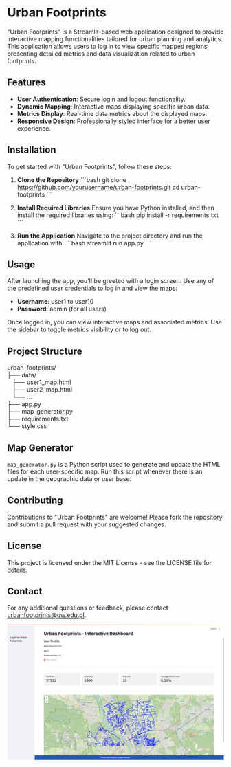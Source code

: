 
# Urban Footprints

"Urban Footprints" is a Streamlit-based web application designed to provide interactive mapping functionalities tailored for urban planning and analytics. This application allows users to log in to view specific mapped regions, presenting detailed metrics and data visualization related to urban footprints.

## Features

- **User Authentication**: Secure login and logout functionality.
- **Dynamic Mapping**: Interactive maps displaying specific urban data.
- **Metrics Display**: Real-time data metrics about the displayed maps.
- **Responsive Design**: Professionally styled interface for a better user experience.

## Installation

To get started with "Urban Footprints", follow these steps:

1. **Clone the Repository**
   \`\`\`bash
   git clone https://github.com/yourusername/urban-footprints.git
   cd urban-footprints
   \`\`\`

2. **Install Required Libraries**
   Ensure you have Python installed, and then install the required libraries using:
   \`\`\`bash
   pip install -r requirements.txt
   \`\`\`

3. **Run the Application**
   Navigate to the project directory and run the application with:
   \`\`\`bash
   streamlit run app.py
   \`\`\`

## Usage

After launching the app, you'll be greeted with a login screen. Use any of the predefined user credentials to log in and view the maps:

- **Username**: user1 to user10
- **Password**: admin (for all users)

Once logged in, you can view interactive maps and associated metrics. Use the sidebar to toggle metrics visibility or to log out.

## Project Structure

urban-footprints/ <br>
├── data/                    <br>
   &nbsp;&nbsp; ├── user1_map.html       <br>
   &nbsp;&nbsp; ├── user2_map.html       <br>
   &nbsp;&nbsp; └── ...                  <br>
├── app.py                   <br>
├── map_generator.py         <br>
├── requirements.txt         <br>
└── style.css                <br>

## Map Generator

`map_generator.py` is a Python script used to generate and update the HTML files for each user-specific map. Run this script whenever there is an update in the geographic data or user base.

## Contributing

Contributions to "Urban Footprints" are welcome! Please fork the repository and submit a pull request with your suggested changes.

## License

This project is licensed under the MIT License - see the LICENSE file for details.

## Contact

For any additional questions or feedback, please contact [urbanfootprints@uw.edu.pl](mailto:urbanfootprints@uw.edu.pl).


![Webpage](images/screenshot.png "Webpage")

